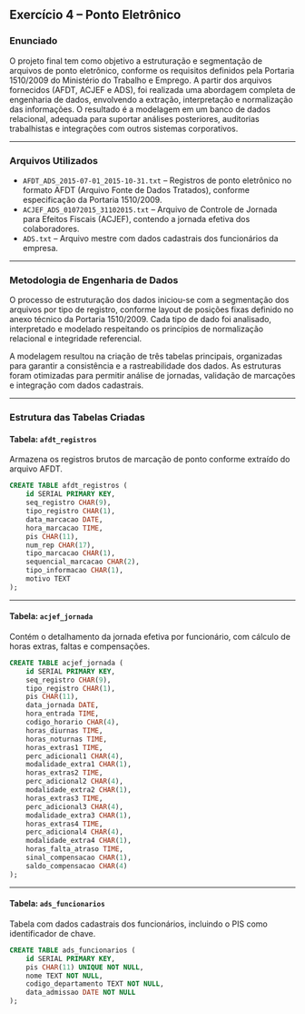 
## Exercício 4 – Ponto Eletrônico

### Enunciado
O projeto final tem como objetivo a estruturação e segmentação de arquivos de ponto eletrônico, conforme os requisitos definidos pela Portaria 1510/2009 do Ministério do Trabalho e Emprego. A partir dos arquivos fornecidos (AFDT, ACJEF e ADS), foi realizada uma abordagem completa de engenharia de dados, envolvendo a extração, interpretação e normalização das informações. O resultado é a modelagem em um banco de dados relacional, adequada para suportar análises posteriores, auditorias trabalhistas e integrações com outros sistemas corporativos.

---

### Arquivos Utilizados

- `AFDT_ADS_2015-07-01_2015-10-31.txt` – Registros de ponto eletrônico no formato AFDT (Arquivo Fonte de Dados Tratados), conforme especificação da Portaria 1510/2009.
- `ACJEF_ADS_01072015_31102015.txt` – Arquivo de Controle de Jornada para Efeitos Fiscais (ACJEF), contendo a jornada efetiva dos colaboradores.
- `ADS.txt` – Arquivo mestre com dados cadastrais dos funcionários da empresa.

---

### Metodologia de Engenharia de Dados

O processo de estruturação dos dados iniciou-se com a segmentação dos arquivos por tipo de registro, conforme layout de posições fixas definido no anexo técnico da Portaria 1510/2009. Cada tipo de dado foi analisado, interpretado e modelado respeitando os princípios de normalização relacional e integridade referencial.

A modelagem resultou na criação de três tabelas principais, organizadas para garantir a consistência e a rastreabilidade dos dados. As estruturas foram otimizadas para permitir análise de jornadas, validação de marcações e integração com dados cadastrais.

---

### Estrutura das Tabelas Criadas

#### Tabela: `afdt_registros`

Armazena os registros brutos de marcação de ponto conforme extraído do arquivo AFDT.

```sql
CREATE TABLE afdt_registros (
    id SERIAL PRIMARY KEY,
    seq_registro CHAR(9),
    tipo_registro CHAR(1),
    data_marcacao DATE,
    hora_marcacao TIME,
    pis CHAR(11),
    num_rep CHAR(17),
    tipo_marcacao CHAR(1),
    sequencial_marcacao CHAR(2),
    tipo_informacao CHAR(1),
    motivo TEXT
);
```

---

#### Tabela: `acjef_jornada`

Contém o detalhamento da jornada efetiva por funcionário, com cálculo de horas extras, faltas e compensações.

```sql
CREATE TABLE acjef_jornada (
    id SERIAL PRIMARY KEY,
    seq_registro CHAR(9),
    tipo_registro CHAR(1),
    pis CHAR(11),
    data_jornada DATE,
    hora_entrada TIME,
    codigo_horario CHAR(4),
    horas_diurnas TIME,
    horas_noturnas TIME,
    horas_extras1 TIME,
    perc_adicional1 CHAR(4),
    modalidade_extra1 CHAR(1),
    horas_extras2 TIME,
    perc_adicional2 CHAR(4),
    modalidade_extra2 CHAR(1),
    horas_extras3 TIME,
    perc_adicional3 CHAR(4),
    modalidade_extra3 CHAR(1),
    horas_extras4 TIME,
    perc_adicional4 CHAR(4),
    modalidade_extra4 CHAR(1),
    horas_falta_atraso TIME,
    sinal_compensacao CHAR(1),
    saldo_compensacao CHAR(4)
);
```

---

#### Tabela: `ads_funcionarios`

Tabela com dados cadastrais dos funcionários, incluindo o PIS como identificador de chave.

```sql
CREATE TABLE ads_funcionarios (
    id SERIAL PRIMARY KEY,
    pis CHAR(11) UNIQUE NOT NULL,
    nome TEXT NOT NULL,
    codigo_departamento TEXT NOT NULL,
    data_admissao DATE NOT NULL
);
```
